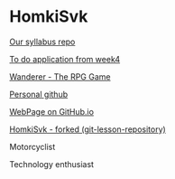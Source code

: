 # HomkiSvk

[Our syllabus repo](https://github.com/green-fox-academy/prg-ori-syllabus)

[To do application from week4](https://github.com/green-fox-academy/HomkiSvk-TodoApp.git)

[Wanderer - The RPG Game](https://github.com/HomkiSvk/wanderer-java)

[Personal github](https://github.com/HomkiSvk)

[WebPage on GitHub.io](https://homkisvk.github.io/index.html)

[HomkiSvk - forked (git-lesson-repository)](https://github.com/HomkiSvk/git-lesson-repository "Homki-forked-git-lesson-repository")

Motorcyclist

Technology enthusiast
